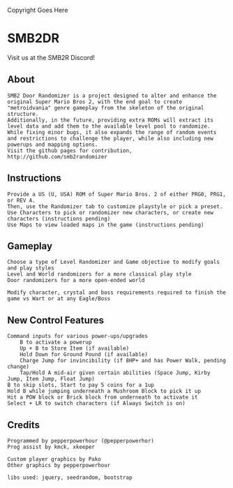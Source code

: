 Copyright Goes Here

# SMB2DR

Visit us at the SMB2R Discord!

## About
    SMB2 Door Randomizer is a project designed to alter and enhance the original Super Mario Bros 2, with the end goal to create "metroidvania" genre gameplay from the skeleton of the original structure.  
    Additionally, in the future, providing extra ROMs will extract its level data and add them to the available level pool to randomize. 
    While fixing minor bugs, it also expands the range of random events and restrictions to challenge the player, while also including new powerups and mapping options.
    Visit the github pages for contribution, http://github.com/smb2randomizer


## Instructions
    Provide a US (U, USA) ROM of Super Mario Bros. 2 of either PRG0, PRG1, or REV A.
    Then, use the Randomizer tab to customize playstyle or pick a preset.
    Use Characters to pick or randomizer new characters, or create new characters (instructions pending)
    Use Maps to view loaded maps in the game (instructions pending)

## Gameplay
    Choose a type of Level Randomizer and Game objective to modify goals and play styles
    Level and World randomizers for a more classical play style
    Door randomizers for a more open-ended world
    
    Modify character, crystal and boss requirements required to finish the game vs Wart or at any Eagle/Boss

## New Control Features
    Command inputs for various power-ups/upgrades
        B to activate a powerup
        Up + B to Store Item (if available)
        Hold Down for Ground Pound (if available)
        Charge Jump for invincibility (if 8HP+ and has Power Walk, pending change)
        Tap/Hold A mid-air given certain abilities (Space Jump, Kirby Jump, Item Jump, Float Jump)
    B to skip slots, Start to pay 5 coins for a 1up
    Hold B while jumping underneath a Mushroom Block to pick it up
    Hit a POW block or Brick block from underneath to activate it
    Select + LR to switch characters (if Always Switch is on)

## Credits
    Programmed by pepperpowerhour (@pepperpowerhor)
    Prog assist by kmck, xkeeper

    Custom player graphics by Pako
    Other graphics by pepperpowerhour

    libs used: jquery, seedrandom, bootstrap
